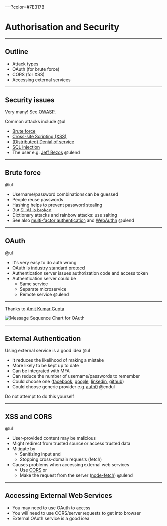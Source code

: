 ---?color=#7E317B

# Authorisation and Security

---

## Outline

* Attack types
* OAuth (for brute force)
* CORS (for XSS)
* Accessing external services

---

## Security issues

Very many! See [OWASP](https://www.owasp.org/index.php/Main_Page).

Common attacks include
@ul
* [Brute force](https://www.owasp.org/index.php/Brute_force_attack)
* [Cross-site Scripting (XSS)](https://www.owasp.org/index.php/Cross-site_Scripting_(XSS))
* [(Distributed) Denial of service](https://www.owasp.org/index.php/Denial_of_Service)
* [SQL injection](https://www.owasp.org/index.php/SQL_Injection)
* The user e.g. [Jeff Bezos](https://www.bbc.co.uk/news/technology-47253869)
@ulend

---

## Brute force

@ul
* Username/password combinations can be guessed
* People reuse passwords
* Hashing helps to prevent password stealing
* But [SHA1 is broken](https://security.googleblog.com/2017/02/announcing-first-sha1-collision.html)
* Dictionary attacks and rainbow attacks: use salting
* See also [multi-factor authentication](https://en.wikipedia.org/wiki/Multi-factor_authentication) and [WebAuthn](https://www.w3.org/TR/webauthn/)
@ulend

---

## OAuth

@ul
* It's very easy to do auth wrong
* [OAuth](https://oauth.net/) is [industry standard protocol](https://tools.ietf.org/html/rfc6749)
* Authentication server issues authorization code and access token
* Authentication server could be
  * Same service
  * Separate microservice
  * Remote service
@ulend

---

Thanks to [Amit Kumar Gupta](https://stackoverflow.com/users/453767/amit-kumar-gupta)

![Message Sequence Chart for OAuth](https://i.stack.imgur.com/lrLe3.png)

---

## External Authentication

Using external service is a good idea
@ul
* It reduces the likelihood of making a mistake
* More likely to be kept up to date
* Can be integrated with MFA
* Can reduce the number of username/passwords to remember
* Could choose one ([facebook](https://developers.facebook.com/docs/facebook-login/), [google](https://developers.google.com/identity/), [linkedin](https://docs.microsoft.com/en-us/linkedin/shared/authentication/authentication), [github](https://developer.github.com/v3/auth/))
* Could choose generic provider e.g. [auth0](https://auth0.com/)
@endul

Do not attempt to do this yourself

---

## XSS and CORS

@ul
* User-provided content may be malicious
* Might redirect from trusted source or access trusted data
* Mitigate by
  * Sanitizing input and
  * Stopping cross-domain requests (fetch)
* Causes problems when accessing external web services
  * Use [CORS](https://developer.mozilla.org/en-US/docs/Web/HTTP/CORS) or
  * Make the request from the server ([node-fetch](https://www.npmjs.com/package/node-fetch))
@ulend

---

## Accessing External Web Services

* You may need to use OAuth to access
* You will need to use CORS/server requests to get into browser
* External OAuth service is a good idea




